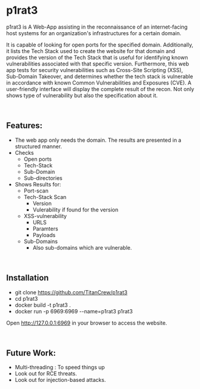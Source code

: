 # p1rat3
p1rat3 is A Web-App assisting in the reconnaissance of an internet-facing host systems for an organization's infrastructures for a certain domain.


It is capable of looking for open ports for the specified domain.
Additionally, it lists the Tech Stack used to create the website for that domain and provides the version of the Tech Stack that is useful for identifying known vulnerabilities associated with that specific version.
Furthermore, this web app tests for security vulnerabilities such as Cross-Site Scripting (XSS), Sub-Domain Takeover, and determines whether the tech stack is vulnerable in accordance with known Common Vulnerabilities and Exposures (CVE).
A user-friendly interface will display the complete result of the recon. Not only shows type of vulnerability but also the specification about it.

<br>

## Features:
* The web app only needs the domain. The results are presented in a structured manner.
* Checks 
  * Open ports
  * Tech-Stack
  * Sub-Domain
  * Sub-directories
* Shows Results for:
  * Port-scan
  * Tech-Stack Scan
    * Version
    * Vulerability if found for the version 
  * XSS-vulnerability
    * URLS
    * Paramters
    * Payloads
  * Sub-Domains
    * Also sub-domains which are vulnerable.

<br>   

## Installation

- git clone https://github.com/TitanCrew/p1rat3
- cd p1rat3
- docker build -t p1rat3 .
- docker run -p 6969:6969 --name=p1rat3 p1rat3 

Open http://127.0.0.1:6969 in your browser to access the website.

<br>

## Future Work:
* Multi-threading : To speed things up
* Look out for RCE threats.
*  Look out for injection-based attacks.
